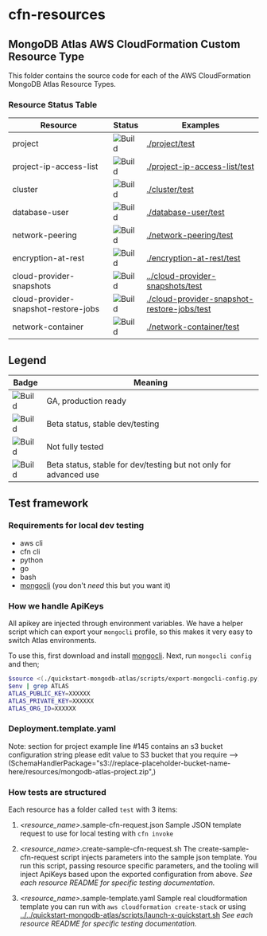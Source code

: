 # cfn-resources

## MongoDB Atlas AWS CloudFormation Custom Resource Type

This folder contains the source code for each of the AWS CloudFormation 
MongoDB Atlas Resource Types.

### Resource Status Table

| Resource | Status | Examples |
| --- | --- | --- |
| project | ![Build](https://img.shields.io/badge/Beta-yellow) | [./project/test](project/test) |
| project-ip-access-list | ![Build](https://img.shields.io/badge/Beta-yellow) | [./project-ip-access-list/test](./project-ip-access-list/test) |
| cluster | ![Build](https://img.shields.io/badge/Beta-yellow) | [./cluster/test](./cluster/test) |
| database-user | ![Build](https://img.shields.io/badge/Beta-yellow) | [./database-user/test](./database-user/test) |
| network-peering | ![Build](https://img.shields.io/badge/Beta-yellow) | [./network-peering/test](./network-peering/test) |
| encryption-at-rest | ![Build](https://img.shields.io/badge/Unstable-orange) | [./encryption-at-rest/test](./encryption-at-rest/test) |
| cloud-provider-snapshots | ![Build](https://img.shields.io/badge/Unstable-orange) | [../cloud-provider-snapshots/test](./cloud-provider-snapshots/test) |
| cloud-provider-snapshot-restore-jobs | ![Build](https://img.shields.io/badge/Unstable-orange) | [./cloud-provider-snapshot-restore-jobs/test](./cloud-provider-snapshot-restore-jobs/test) | 
| network-container | ![Build](https://img.shields.io/badge/Beta-Admin-grey) | [./network-container/test](./network-container/test) |


Legend
---
| Badge | Meaning |
| --- | --- |
| ![Build](https://img.shields.io/badge/GA-green) | GA, production ready |
| ![Build](https://img.shields.io/badge/Beta-yellow) | Beta status, stable dev/testing |
| ![Build](https://img.shields.io/badge/Unstable-orange) | Not fully tested |
| ![Build](https://img.shields.io/badge/Beta-Admin-grey) | Beta status, stable for dev/testing but not only for advanced use |

## Test framework

### Requirements for local dev testing

* aws cli
* cfn cli
* python
* go
* bash
* [mongocli](https://github.com/mongodb/mongocli) (you don't *need* this but you want it)

### How we handle ApiKeys

All apikey are injected through environment variables. 
We have a helper script which can export your `mongocli` profile, so this makes it very easy to switch Atlas environments.

To use this, first download and install [mongocli](mongocli).
Next, run `mongocli config` and then;

```bash
$source <(./quickstart-mongodb-atlas/scripts/export-mongocli-config.py)
$env | grep ATLAS
ATLAS_PUBLIC_KEY=XXXXXX
ATLAS_PRIVATE_KEY=XXXXXX
ATLAS_ORG_ID=XXXXXX
```

### Deployment.template.yaml
Note: section for project example line #145 contains an s3 bucket  configuration string please edit value to S3 bucket that you require -->  (SchemaHandlerPackage="s3://replace-placeholder-bucket-name-here/resources/mongodb-atlas-project.zip",)

### How tests are structured

Each resource has a folder called `test` with 3 items:

1. *<resource_name>*.sample-cfn-request.json
        Sample JSON template request to use for local testing with `cfn invoke`

2. *<resource_name>*.create-sample-cfn-request.sh
        The create-sample-cfn-request script injects parameters into the sample json template. You run this script, passing resource specific parameters, and the tooling will inject ApiKeys based upon the exported configuration from above. 
        _See each resource README for specific testing documentation._

3. *<resource_name>*.sample-template.yaml
        Sample real cloudformation template you can run with `aws cloudformation create-stack` or using  [../../quickstart-mongodb-atlas/scripts/launch-x-quickstart.sh]( ../../quickstart-mongodb-atlas/scripts/launch-x-quickstart.sh) 
        _See each resource README for specific testing documentation._




